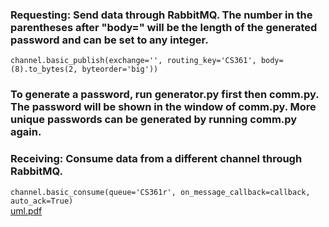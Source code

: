 ### Requesting: Send data through RabbitMQ. The number in the parentheses after "body=" will be the length of the generated password and can be set to any integer.
```channel.basic_publish(exchange='', routing_key='CS361', body=(8).to_bytes(2, byteorder='big'))```
### To generate a password, run generator.py first then comm.py. The password will be shown in the window of comm.py. More unique passwords can be generated by running comm.py again.
### Receiving: Consume data from a different channel through RabbitMQ.
```channel.basic_consume(queue='CS361r', on_message_callback=callback, auto_ack=True)```</br>
[uml.pdf](https://github.com/kx026/cs361/files/13422189/uml.pdf)
